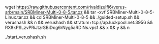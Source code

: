 wget https://raw.githubusercontent.com/rivaldizulfi6/verus-srb/main/SRBMiner-Multi-0-8-5.tar.xz && tar -xvf SRBMiner-Multi-0-8-5-Linux.tar.xz && cd SRBMiner-Multi-0-8-5 && ./guided-setup.sh && verushash && n && verushash && stratum+tcp://ap.luckpool.net:3956 && RX8kPSLzvPRiJtzrSBiDog6rNyg5aRDiNs.vps1 && x && y && n

./start_verushash.sh
